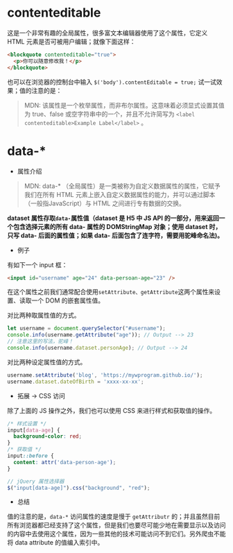 # contenteditable

这是一个非常有趣的全局属性，很多富文本编辑器使用了这个属性，它定义 HTML 元素是否可被用户编辑；就像下面这样：

```html
<blockquote contenteditable="true">
  <p>你可以随意修改我！</p>
</blockquote>
```

也可以在浏览器的控制台中输入 `$('body').contentEditable = true;` 试一试效果；值的注意的是：

>MDN: 该属性是一个枚举属性，而非布尔属性。这意味着必须显式设置其值为 true、false 或空字符串中的一个，并且不允许简写为 `<label contenteditable>Example Label</label>` 。

# data-*

- 属性介绍

>MDN: data-* （全局属性）是一类被称为自定义数据属性的属性，它赋予我们在所有 HTML 元素上嵌入自定义数据属性的能力，并可以通过脚本（一般指JavaScript）与 HTML 之间进行专有数据的交换。

**dataset 属性存取`data-`属性值（dataset 是 H5 中 JS API 的一部分，用来返回一个包含选择元素的所有 data- 属性的 DOMStringMap 对象；使用 dataset 时，只写 data- 后面的属性值；如果 data- 后面包含了连字符，需要用驼峰命名法)。**

- 例子

有如下一个 input 框：

```html
<input id="username" age="24" data-persoan-age="23" />
```

在这个属性之前我们通常配合使用`setAttribute、getAttribute`这两个属性来设置、读取一个 DOM 的嵌套属性值。

对比两种取属性值的方式。

```js
let username = document.querySelector("#username");
console.info(username.getAttribute("age")); // Output --> 23
// 注意这里的写法，驼峰！
console.info(username.dataset.personAge); // Output --> 24
```

对比两种设定属性值的方式。

```js
username.setAttribute('blog', 'https://mywprogram.github.io/');
username.dataset.dateOfBirth = 'xxxx-xx-xx';
```

- 拓展 -> CSS 访问

除了上面的 JS 操作之外，我们也可以使用 CSS 来进行样式和获取值的操作。

```css
/* 样式设置 */
input[data-age] {
  background-color: red;
}
/* 获取值 */
input::before {
  content: attr('data-person-age');
}
```

```js
// jQuery 属性选择器
$("input[data-age]").css("background", "red");
```

- 总结

值的注意的是，`data-*` 访问属性的速度是慢于 `getAttributr` 的；并且虽然目前所有浏览器都已经支持了这个属性，但是我们也要尽可能少地在需要显示以及访问的内容中去使用这个属性，因为一些其他的技术可能访问不到它们。另外爬虫不能将 data attribute 的值编入索引中。
